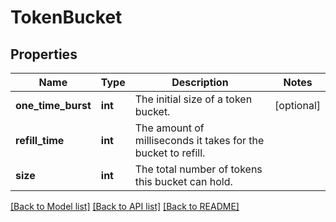 # TokenBucket

## Properties
Name | Type | Description | Notes
------------ | ------------- | ------------- | -------------
**one_time_burst** | **int** | The initial size of a token bucket. | [optional] 
**refill_time** | **int** | The amount of milliseconds it takes for the bucket to refill. | 
**size** | **int** | The total number of tokens this bucket can hold. | 

[[Back to Model list]](../README.md#documentation-for-models) [[Back to API list]](../README.md#documentation-for-api-endpoints) [[Back to README]](../README.md)

